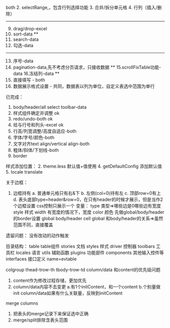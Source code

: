 both
2. selectRange,，包含行列选择功能
3. 合并/拆分单元格
4.  行列（插入/删除）
***
9. drag/drop-excel
10. sort-data
**
11. search-data
12. 勾选-data
***
13. 序号-data
14. pagination-data,先不考虑分页请求，只接收数据
**
15.scrollFixTable功能-data
16.冻结列-data
**
17. 直接填写 - both
18. 数据展示格式设置 - 共同，数据表以列为单位，自定义表选中范围为单行

已完成：
1. body/header/all select toolbar-data
1. 样式组件确定并调整 ok
3. redo/undo-both ok
4. 给与行号和列头-excel ok
2. 行高/列宽调整/高度自适应-both
5. 字体/字号/颜色-both
6. 文字对齐text align/vertical align-both
7. 粗体/斜体/下划线-both
1. border


样式添加位置：
2. theme.less 默认值+值使用
4. getDefaultConfig 添加默认值
5. locale translate

关于边框：
1. 边框持有
a. 普通单元格只有右&下
b. 左侧(col=0)持有左
c. 顶部row=0有上
d. 表头底部type=header&row=0，在只有header的时候才展示，但是当作2个边框设置
css控制只展示一个
变量：
type 类型=>哪些边是0哪些边有宽度
style 样式
width 有宽度的情况下，宽度
color 颜色
先做global/body/header的border设置
global body/header cell
global 和body/header的关系=>虽然范围不同，直接覆盖

遗留问题：
没有改动的动作触发

目录结构：
table table组件
stories 文档
styles 样式
driver 控制器
toolbars 工具栏
locales 语言
utils 辅助函数
plugins 功能部件
components 其他输入控件等
interfaces 接口定义
name=evtable

colgroup
thead-trow-th
tbody-trow-td
column/data 和content的优先级问题
1. content作为修改过程存储，更加优先
2. column/data内容不去变更
a.有1个initContent，和一个content
b.个别量做init
column/data如果有什么关联量，反映到initContent


merge columns
1. 把表头的merge记录下来保证选中正确
2. merge/split排除含表头范围
